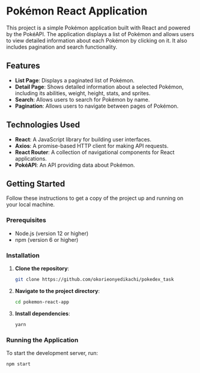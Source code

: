 # Pokémon React Application

This project is a simple Pokémon application built with React and powered by the PokéAPI. The application displays a list of Pokémon and allows users to view detailed information about each Pokémon by clicking on it. It also includes pagination and search functionality.

## Features

- **List Page**: Displays a paginated list of Pokémon.
- **Detail Page**: Shows detailed information about a selected Pokémon, including its abilities, weight, height, stats, and sprites.
- **Search**: Allows users to search for Pokémon by name.
- **Pagination**: Allows users to navigate between pages of Pokémon.

## Technologies Used

- **React**: A JavaScript library for building user interfaces.
- **Axios**: A promise-based HTTP client for making API requests.
- **React Router**: A collection of navigational components for React applications.
- **PokéAPI**: An API providing data about Pokémon.

## Getting Started

Follow these instructions to get a copy of the project up and running on your local machine.

### Prerequisites

- Node.js (version 12 or higher)
- npm (version 6 or higher)

### Installation

1. **Clone the repository**:
    ```sh
    git clone https://github.com/okorieonyedikachi/pokedex_task
    ```
2. **Navigate to the project directory**:
    ```sh
    cd pokemon-react-app
    ```
3. **Install dependencies**:
    ```sh
    yarn 
    ```

### Running the Application

To start the development server, run:
```sh
npm start
